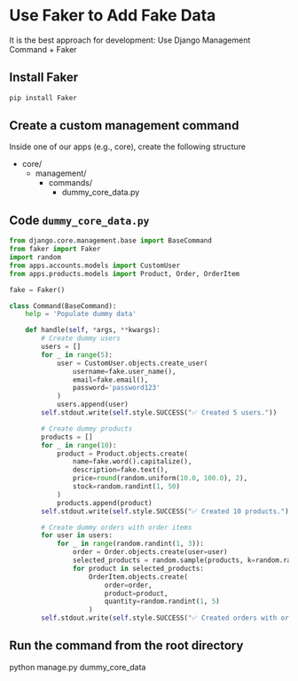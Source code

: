 # Use Faker to Add Fake Data
It is the best approach for development: Use Django Management Command + Faker

## Install Faker
```bash
pip install Faker
```

## Create a custom management command
Inside one of our apps (e.g., core), create the following structure
- core/
  - management/
    - commands/
      - dummy_core_data.py

## Code `dummy_core_data.py`
```py
from django.core.management.base import BaseCommand
from faker import Faker
import random
from apps.accounts.models import CustomUser
from apps.products.models import Product, Order, OrderItem

fake = Faker()

class Command(BaseCommand):
    help = 'Populate dummy data'

    def handle(self, *args, **kwargs):
        # Create dummy users
        users = []
        for _ in range(5):
            user = CustomUser.objects.create_user(
                username=fake.user_name(),
                email=fake.email(),
                password='password123'
            )
            users.append(user)
        self.stdout.write(self.style.SUCCESS("✅ Created 5 users."))

        # Create dummy products
        products = []
        for _ in range(10):
            product = Product.objects.create(
                name=fake.word().capitalize(),
                description=fake.text(),
                price=round(random.uniform(10.0, 100.0), 2),
                stock=random.randint(1, 50)
            )
            products.append(product)
        self.stdout.write(self.style.SUCCESS("✅ Created 10 products."))

        # Create dummy orders with order items
        for user in users:
            for _ in range(random.randint(1, 3)):
                order = Order.objects.create(user=user)
                selected_products = random.sample(products, k=random.randint(1, 4))
                for product in selected_products:
                    OrderItem.objects.create(
                        order=order,
                        product=product,
                        quantity=random.randint(1, 5)
                    )
        self.stdout.write(self.style.SUCCESS("✅ Created orders with order items."))
```

## Run the command from the root directory
python manage.py dummy_core_data
